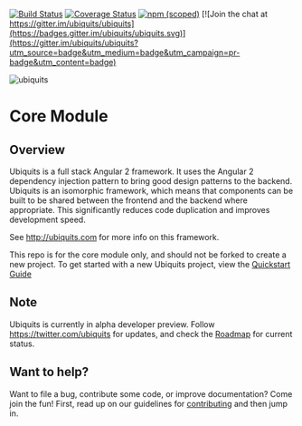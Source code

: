 [![Build Status](https://travis-ci.org/ubiquits/ubiquits.svg?branch=master)](https://travis-ci.org/ubiquits/ubiquits)
[![Coverage Status](https://coveralls.io/repos/github/ubiquits/ubiquits/badge.svg?branch=master)](https://coveralls.io/github/ubiquits/ubiquits?branch=master)
[![npm (scoped)](https://img.shields.io/npm/v/@ubiquits/core.svg?maxAge=2592000)](https://www.npmjs.com/package/@ubiquits/core)
[![Join the chat at https://gitter.im/ubiquits/ubiquits](https://badges.gitter.im/ubiquits/ubiquits.svg)](https://gitter.im/ubiquits/ubiquits?utm_source=badge&utm_medium=badge&utm_campaign=pr-badge&utm_content=badge)

![ubiquits](https://rawgithub.com/ubiquits/assets/master/fulllogo.svg)

# Core Module

## Overview
Ubiquits is a full stack Angular 2 framework. It uses the Angular 2 dependency injection pattern to bring good design patterns
 to the backend. Ubiquits is an isomorphic framework, which means that components can be built to be shared between the frontend
 and the backend where appropriate. This significantly reduces code duplication and improves development speed. 

See http://ubiquits.com for more info on this framework.
 
This repo is for the core module only, and should not be forked to create a new project. To get started with a new Ubiquits project,
view the [Quickstart Guide](http://ubiquits.com/guide/quick-start/)

## Note
Ubiquits is currently in alpha developer preview. Follow https://twitter.com/ubiquits for updates, and check the [Roadmap](http://ubiquits.com/#roadmap) for current status.

## Want to help?

Want to file a bug, contribute some code, or improve documentation? Come join the fun!
First, read up on our guidelines for [contributing][contributing] and then jump in.

[contributing]: http://github.com/angular/angular/blob/master/CONTRIBUTING.md
